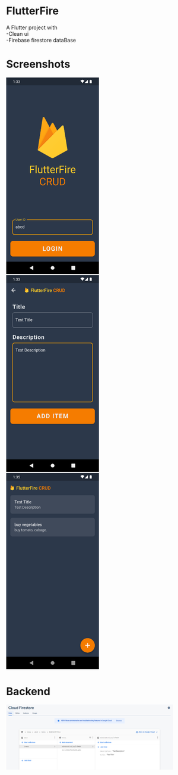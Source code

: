 # FlutterFire

A Flutter project with  
-Clean ui  
-Firebase firestore dataBase  

  
# Screenshots
<img src="/ss/a.png" alt="drawing" width="250"/>&nbsp;&nbsp;&nbsp;&nbsp; <img src="/ss/b.png" alt="drawing" width="250"/>&nbsp;&nbsp;&nbsp;&nbsp;<img src="/ss/c.png" alt="drawing" width="250"/>&nbsp;&nbsp;&nbsp;&nbsp;  

# Backend  
<img src="/ss/d.png" alt="drawing" width="450"/>&nbsp;
